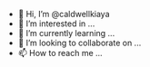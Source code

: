 - 👋 Hi, I’m @caldwellkiaya
- 👀 I’m interested in ...
- 🌱 I’m currently learning ...
- 💞️ I’m looking to collaborate on ...
- 📫 How to reach me ...

<!---
Kaiya Caldwell is a ✨ special ✨ repository because its `README.md` (this file) appears on your GitHub profile.
You can click the Preview link to take a look at your changes.
--->
